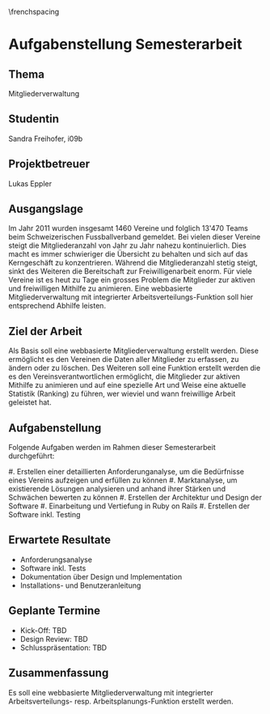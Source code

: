 \frenchspacing

# Aufgabenstellung Semesterarbeit

## Thema
Mitgliederverwaltung

## Studentin
Sandra Freihofer, i09b

## Projektbetreuer
Lukas Eppler

## Ausgangslage

Im Jahr 2011 wurden insgesamt 1460 Vereine und folglich 13'470 Teams beim
Schweizerischen Fussballverband gemeldet. Bei vielen dieser Vereine steigt die
Mitgliederanzahl von Jahr zu Jahr nahezu kontinuierlich. Dies macht es immer
schwieriger die Übersicht zu behalten und sich auf das Kerngeschäft zu
konzentrieren. Während die Mitgliederanzahl stetig steigt, sinkt des Weiteren
die Bereitschaft zur Freiwilligenarbeit enorm. Für viele Vereine ist es heut zu
Tage ein grosses Problem die Mitglieder zur aktiven und freiwilligen Mithilfe zu
animieren. Eine webbasierte Mitgliederverwaltung mit integrierter
Arbeitsverteilungs-Funktion soll hier entsprechend Abhilfe leisten.

## Ziel der Arbeit

Als Basis soll eine webbasierte Mitgliederverwaltung erstellt werden. Diese
ermöglicht es den Vereinen die Daten aller Mitglieder zu erfassen, zu ändern
oder zu löschen. Des Weiteren soll eine Funktion erstellt werden die es den
Vereinsverantwortlichen ermöglicht, die Mitglieder zur aktiven Mithilfe zu
animieren und auf eine spezielle Art und Weise eine aktuelle Statistik (Ranking)
zu führen, wer wieviel und wann freiwillige Arbeit geleistet hat.

## Aufgabenstellung

Folgende Aufgaben werden im Rahmen dieser Semesterarbeit durchgeführt:

 #. Erstellen einer detaillierten Anforderunganalyse, um die Bedürfnisse eines
    Vereins aufzeigen und erfüllen zu können
 #. Marktanalyse, um existierende Lösungen analysieren und anhand ihrer Stärken
    und Schwächen bewerten zu können
 #. Erstellen der Architektur und Design der Software
 #. Einarbeitung und Vertiefung in Ruby on Rails
 #. Erstellen der Software inkl. Testing

## Erwartete Resultate

* Anforderungsanalyse
* Software inkl. Tests
* Dokumentation über Design und Implementation
* Installations- und Benutzeranleitung

## Geplante Termine

* Kick-Off: TBD
* Design Review: TBD
* Schlusspräsentation: TBD

## Zusammenfassung

Es soll eine webbasierte Mitgliederverwaltung mit integrierter
Arbeitsverteilungs- resp. Arbeitsplanungs-Funktion erstellt werden.
